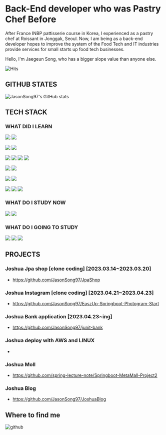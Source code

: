 # Back-End developer who was Pastry Chef Before
After France INBP pattisserie course in Korea, I experienced as a pastry chef at Roissant in Jonggak, Seoul.
Now, I am being as a back-end developer hopes to improve the system of the Food Tech and IT industries provide services for small starts up food tech businesses.

Hello, I'm Jaegeun Song, who has a bigger slope value than anyone else.

![Hits](https://hits.seeyoufarm.com/api/count/incr/badge.svg?url=https%3A%2F%2Fgithub.com%2FJasonSong97&count_bg=%234B6CBF&title_bg=%23555555&icon=&icon_color=%23E7E7E7&title=hits&edge_flat=false)

## GITHUB STATES 
![JasonSong97's GitHub stats](https://github-readme-stats.vercel.app/api?username=JasonSong97)

## TECH STACK

### WHAT DID I LEARN 
<img src="https://img.shields.io/badge/Python-black?style=flat&logo=Python&logoColor=3776AB"/> <img src="https://img.shields.io/badge/JAVA-007396?style=for-the-badge&logo=java&logoColor=black">

<img src="https://img.shields.io/badge/Git-black?style=flat&logo=Git&logoColor=F05032"/> <img src="https://img.shields.io/badge/Github-black?style=flat&logo=Github&logoColor=181717"/> 

<img src="https://img.shields.io/badge/Spring-black?style=flat&logo=Spring&logoColor=6DB33F"/> <img src="https://img.shields.io/badge/Spring Boot-black?style=flat&logo=Spring Boot&logoColor=6DB33F"/> <img src="https://img.shields.io/badge/Spring Security-black?style=flat&logo=Spring Security&logoColor=6DB33F"/> <img src="https://img.shields.io/badge/Junit5-black?style=flat&logo=Junit5&logoColor=25A162"/>

<img src="https://img.shields.io/badge/MySQL-black?style=flat&logo=MySQL&logoColor=4479A1"/> <img src="https://img.shields.io/badge/MariaDB-black?style=flat&logo=MariaDB&logoColor=003545"/>

<img src="https://img.shields.io/badge/NumPy-black?style=flat&logo=NumPy&logoColor=013243"/> <img src="https://img.shields.io/badge/pandas-black?style=flat&logo=pandas&logoColor=150458"/> 

<img src="https://img.shields.io/badge/Intellij IDEA-black?style=flat&logo=Intellij IDEA&logoColor=000000"/> <img src="https://img.shields.io/badge/Visual Studio Code-black?style=flat&logo=Visual Studio Code&logoColor=007ACC"/> <img src="https://img.shields.io/badge/Anaconda-black?style=flat&logo=Anaconda&logoColor=44A833"/>
### WHAT DO I STUDY NOW
<img src="https://img.shields.io/badge/Linux-grey?style=flat&logo=Linux&logoColor=FCC624"/> <img src="https://img.shields.io/badge/Amazon AWS-grey?style=flat&logo=Amazon AWS&logoColor=232F3E"/>

### WHAT DO I GOING TO STUDY
<img src="https://img.shields.io/badge/Flutter-white?style=flat&logo=Flutter&logoColor=02569B"/> <img src="https://img.shields.io/badge/Go-white?style=flat&logo=Go&logoColor=00ADD8"/> <img src="https://img.shields.io/badge/Dooker-white?style=flat&logo=Dooker&logoColor=2496ED"/>

## PROJECTS

### Joshua Jpa shop [clone coding] [2023.03.14~2023.03.20]
- https://github.com/JasonSong97/JpaShop
### Joshua Instagram [clone coding] [2023.04.21~2023.04.23]
- https://github.com/JasonSong97/EaszUp-Springboot-Photogram-Start
### Joshua Bank application [2023.04.23~ing]
- https://github.com/JasonSong97/junit-bank
### Joshua deploy with AWS and LINUX
- 

### Joshua Moll 
- https://github.com/spring-lecture-note/Springboot-MetaMall-Project2

### Joshua Blog 
- https://github.com/JasonSong97/JoshuaBlog

## Where to find me
![github](https://img.shields.io/badge/GitHub-100000?style=for-the-badge&logo=github&logoColor=white)
